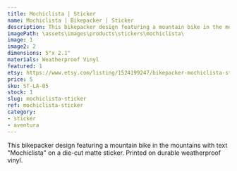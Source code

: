 ```yaml
---
title: Mochiclista | Sticker
name: Mochiclista | Bikepacker | Sticker
description: This bikepacker design featuring a mountain bike in the mountains with text "Mochiclista" on a die-cut matte sticker. Printed on durable weatherproof vinyl.
imagePath: \assets\images\products\stickers\mochiclista\
image: 1
image2: 2
dimensions: 5"x 2.1"
materials: Weatherproof Vinyl
featured: 1
etsy: https://www.etsy.com/listing/1524199247/bikepacker-mochiclista-sticker
price: 5
sku: ST-LA-05
stock: 1
slug: mochiclista-sticker
ref: mochiclista-sticker
category:
- sticker
- aventura
---
```

This bikepacker design featuring a mountain bike in the mountains with text "Mochiclista" on a die-cut matte sticker. Printed on durable weatherproof vinyl.
